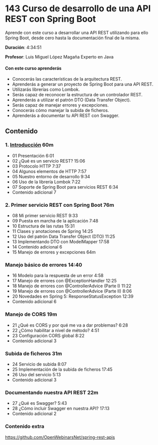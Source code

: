 # 143 Curso de desarrollo de una API REST con Spring Boot

Aprende con este curso a desarrollar una API REST utilizando para ello Spring Boot, desde cero hasta la documentación final de la misma.

**Duración**: 4:34:51

**Profesor**: Luis Miguel López Magaña Experto en Java

#### Con este curso aprenderás

* Conocerás las características de la arquitectura REST.
* Aprenderás a generar un proyecto de Spring Boot para una API REST.
* Utilizarás librerías como Lombok.
* Serás capaz de reconocer la estructura de un controlador REST.
* Aprenderás a utilizar el patrón DTO (Data Transfer Object).
* Serás capaz de manejar errores y excepciones.
* Conocerás cómo manejar la subida de ficheros.
* Aprenderás a documentar tu API REST con Swagger.

## Contenido

### 1. [Introducción](143_Curso_de_desarrollo_de_una_API_REST_con_Spring%20Boot/01_Introduccion.md) 60m

* 01 Presentación 6:01 
* 02 ¿Qué es un servicio REST? 15:06 
* 03 Protocolo HTTP 7:37 
* 04 Algunos elementos de HTTP 7:57 
* 05 Nuestro entorno de desarrollo 9:34 
* 06 Uso de la librería Lombok 7:22 
* 07 Soporte de Spring Boot para servicios REST 6:34 
* Contenido adicional  7

### 2. Primer servicio REST con Spring Boot 76m

* 08 Mi primer servicio REST 9:33 
* 09 Puesta en marcha de la aplicación 7:48 
* 10 Estructura de las rutas 15:31 
* 11 Clases y anotaciones de Spring 14:25 
* 12 Uso del patrón Data Transfer Object (DTO) 11:25 
* 13 Implementando DTO con ModelMapper 17:58 
* 14 Contenido adicional 6
* 15 Manejo de errores y excepciones 64m

### Manejo básico de errores 14:40 

* 16 Modelo para la respuesta de un error 4:58 
* 17 Manejo de errores con @ExceptionHandler 12:25 
* 18 Manejo de errores con @ControllerAdvice (Parte I) 11:22 
* 19 Manejo de errores con @ControllerAdvice (Parte II) 8:06 
* 20 Novedades en Spring 5: ResponseStatusException 12:39 
* Contenido adicional 6

### Manejo de CORS 19m

* 21 ¿Qué es CORS y por qué me va a dar problemas? 6:28 
* 22 ¿Cómo habilitar a nivel de método? 4:51 
* 23 Configuración CORS global 8:22 
* Contenido adicional 3

### Subida de ficheros 31m

* 24 Servicio de subida 8:07 
* 25 Implementación de la subida de ficheros 17:45 
* 26 Uso del servicio 5:13 
* Contenido adicional 3

### Documentando nuestra API REST 22m

* 27 ¿Qué es Swagger? 5:43 
* 28 ¿Cómo incluir Swagger en nuestra API? 17:13 
* Contenido adicional 2

### Contenido extra

   https://github.com/OpenWebinarsNet/spring-rest-apis
